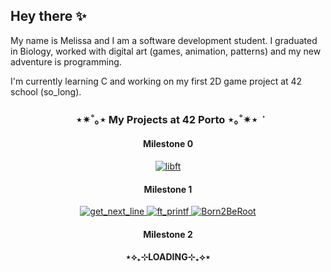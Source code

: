 ## Hey there ✨

My name is Melissa and I am a software development student. I graduated in Biology, worked with digital art (games, animation, patterns) and my new adventure is programming.

I'm currently learning C and working on my first 2D game project at 42 school (so_long).


<h3 align="center"> ⋆✴︎˚｡⋆ My Projects at 42 Porto ⋆｡˚✴︎⋆ ݁</h3>
<h4 align="center">Milestone 0</h4>

  <div align="center">
  <a href="https://github.com/mfischer-98/Libft" target="_blank">
    <img src="https://raw.githubusercontent.com/xSilverWasHere/42-project-badges/refs/heads/main/badges/libfte.png" alt="libft" />
  </a>
</div>

<h4 align="center">Milestone 1</h4>

<div align="center">
  <a href="https://github.com/mfischer-98/Get-Next-Line" target="_blank">
    <img src="https://raw.githubusercontent.com/xSilverWasHere/42-project-badges/refs/heads/main/badges/get_next_linem.png" alt="get_next_line" />
  </a>
  <a href="https://github.com/mfischer-98/ft_printf" target="_blank">
    <img src="https://github.com/user-attachments/assets/3f3d64d1-86a8-498e-b18d-bdeae55f2a86" alt="ft_printf" />
  </a>
 </a>
  <a href= target="_blank">
    <img src="https://github.com/user-attachments/assets/714acb59-4011-469e-9127-2abfa9379501" alt="Born2BeRoot" />
  </a>
 
</div>

<h4 align="center">Milestone 2</h4>
<h4 align="center"> ⋆⟡₊⊹LOADING⊹₊⟡⋆ </h4>
